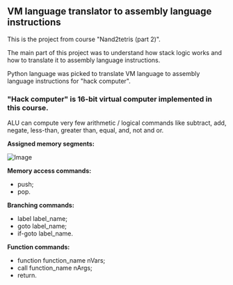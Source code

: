 ## VM language translator to assembly language instructions

This is the project from course "Nand2tetris (part 2)". 

The main part of this project was to understand how stack logic works and how to translate it to assembly language instructions.

Python language was picked to translate VM language to assembly language instructions for "hack computer".


### **"Hack computer"** is 16-bit virtual computer implemented in this course.

ALU can compute very few arithmetic / logical commands like subtract, add, negate, less-than, greater than, equal, and, not and or.


**Assigned memory segments:**

![Image](https://github.com/user-attachments/assets/c31837fb-2efe-4a9b-b63f-776f164cb1c7)

**Memory access commands:**

* push;
* pop.

**Branching commands:**

* label label_name;
* goto label_name;
* if-goto label_name.

**Function commands:**

* function function_name nVars;
* call function_name nArgs;
* return.
